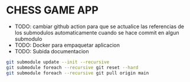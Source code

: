 # CHESS GAME APP

* TODO: cambiar github action para que se actualice las referencias de los submodulos automaticamente cuando se hace commit en algun submodulo
* TODO: Docker para empaquetar aplicacion
* TODO: Subida documentacion

```bash
git submodule update --init --recursive
git submodule foreach --recursive git reset --hard
git submodule foreach --recursive git pull origin main
```
